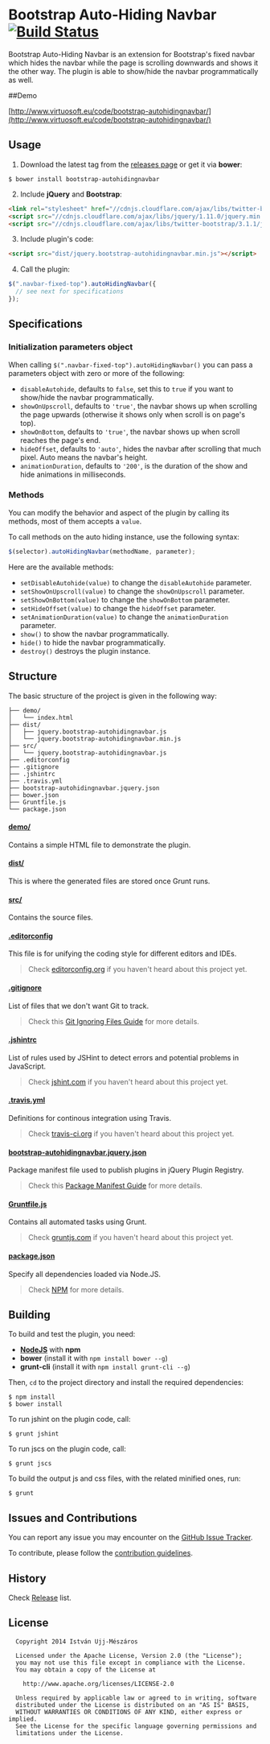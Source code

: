# Bootstrap Auto-Hiding Navbar [![Build Status](https://secure.travis-ci.org/istvan-ujjmeszaros/bootstrap-autohidingnavbar.png?branch=master)](https://travis-ci.org/istvan-ujjmeszaros/bootstrap-autohidingnavbar)
Bootstrap Auto-Hiding Navbar is an extension for Bootstrap's fixed navbar which hides the navbar while the page is scrolling downwards and shows it the other way. The plugin is able to show/hide the navbar programmatically as well.

##Demo

[http://www.virtuosoft.eu/code/bootstrap-autohidingnavbar/](http://www.virtuosoft.eu/code/bootstrap-autohidingnavbar/)

## Usage

1. Download the latest tag from the [releases page](https://github.com/istvan-ujjmeszaros/bootstrap-autohidingnavbar/releases) or get it via **bower**:

```shell
$ bower install bootstrap-autohidingnavbar
```

2. Include **jQuery** and **Bootstrap**:

```html
<link rel="stylesheet" href="//cdnjs.cloudflare.com/ajax/libs/twitter-bootstrap/3.1.1/css/bootstrap.min.css">
<script src="//cdnjs.cloudflare.com/ajax/libs/jquery/1.11.0/jquery.min.js"></script>
<script src="//cdnjs.cloudflare.com/ajax/libs/twitter-bootstrap/3.1.1/js/bootstrap.min.js"></script>
```

3. Include plugin's code:

```html
<script src="dist/jquery.bootstrap-autohidingnavbar.min.js"></script>
```

4. Call the plugin:

```javascript
$(".navbar-fixed-top").autoHidingNavbar({
  // see next for specifications
});
```

## Specifications

### Initialization parameters object

When calling `$(".navbar-fixed-top").autoHidingNavbar()` you can pass a parameters object with zero or more of the following:

- `disableAutohide`, defaults to `false`, set this to `true` if you want to show/hide the navbar programmatically.
- `showOnUpscroll`, defaults to `'true'`, the navbar shows up when scrolling the page upwards (otherwise it shows only when scroll is on page's top).
- `showOnBottom`, defaults to `'true'`, the navbar shows up when scroll reaches the page's end.
- `hideOffset`, defaults to `'auto'`, hides the navbar after scrolling that much pixel. Auto means the navbar's height.
- `animationDuration`, defaults to `'200'`, is the duration of the show and hide animations in milliseconds.

### Methods

You can modify the behavior and aspect of the plugin by calling its methods, most of them accepts a `value`.

To call methods on the auto hiding instance, use the following syntax:

```javascript
$(selector).autoHidingNavbar(methodName, parameter);
```

Here are the available methods:

- `setDisableAutohide(value)` to change the `disableAutohide` parameter.
- `setShowOnUpscroll(value)` to change the `showOnUpscroll` parameter.
- `setShowOnBottom(value)` to change the `showOnBottom` parameter.
- `setHideOffset(value)` to change the `hideOffset` parameter.
- `setAnimationDuration(value)` to change the `animationDuration` parameter.
- `show()` to show the navbar programmatically.
- `hide()` to hide the navbar programmatically.
- `destroy()` destroys the plugin instance.


## Structure

The basic structure of the project is given in the following way:

```
├── demo/
│   └── index.html
├── dist/
│   ├── jquery.bootstrap-autohidingnavbar.js
│   └── jquery.bootstrap-autohidingnavbar.min.js
├── src/
│   └── jquery.bootstrap-autohidingnavbar.js
├── .editorconfig
├── .gitignore
├── .jshintrc
├── .travis.yml
├── bootstrap-autohidingnavbar.jquery.json
├── bower.json
├── Gruntfile.js
└── package.json
```

#### [demo/](https://github.com/istvan-ujjmeszaros/bootstrap-autohidingnavbar/tree/master/demo)

Contains a simple HTML file to demonstrate the plugin.

#### [dist/](https://github.com/istvan-ujjmeszaros/bootstrap-autohidingnavbar/tree/master/dist)

This is where the generated files are stored once Grunt runs.

#### [src/](https://github.com/istvan-ujjmeszaros/bootstrap-autohidingnavbar/tree/master/src)

Contains the source files.

#### [.editorconfig](https://github.com/istvan-ujjmeszaros/bootstrap-autohidingnavbar/tree/master/.editorconfig)

This file is for unifying the coding style for different editors and IDEs.

> Check [editorconfig.org](http://editorconfig.org) if you haven't heard about this project yet.

#### [.gitignore](https://github.com/istvan-ujjmeszaros/bootstrap-autohidingnavbar/tree/master/.gitignore)

List of files that we don't want Git to track.

> Check this [Git Ignoring Files Guide](https://help.github.com/articles/ignoring-files) for more details.

#### [.jshintrc](https://github.com/istvan-ujjmeszaros/bootstrap-autohidingnavbar/tree/master/.jshintrc)

List of rules used by JSHint to detect errors and potential problems in JavaScript.

> Check [jshint.com](http://jshint.com/about/) if you haven't heard about this project yet.

#### [.travis.yml](https://github.com/istvan-ujjmeszaros/bootstrap-autohidingnavbar/tree/master/.travis.yml)

Definitions for continous integration using Travis.

> Check [travis-ci.org](http://about.travis-ci.org/) if you haven't heard about this project yet.

#### [bootstrap-autohidingnavbar.jquery.json](https://github.com/istvan-ujjmeszaros/bootstrap-autohidingnavbar/tree/master/bootstrap-autohidingnavbar.jquery.json)

Package manifest file used to publish plugins in jQuery Plugin Registry.

> Check this [Package Manifest Guide](http://plugins.jquery.com/docs/package-manifest/) for more details.

#### [Gruntfile.js](https://github.com/istvan-ujjmeszaros/bootstrap-autohidingnavbar/tree/master/Gruntfile.js)

Contains all automated tasks using Grunt.

> Check [gruntjs.com](http://gruntjs.com) if you haven't heard about this project yet.

#### [package.json](https://github.com/istvan-ujjmeszaros/bootstrap-autohidingnavbar/tree/master/package.json)

Specify all dependencies loaded via Node.JS.

> Check [NPM](https://npmjs.org/doc/json.html) for more details.

## Building

To build and test the plugin, you need:

- [**NodeJS**](www.nodejs.org) with **npm**
- **bower** (install it with `npm install bower --g`)
- **grunt-cli** (install it with `npm install grunt-cli --g`)

Then, `cd` to the project directory and install the required dependencies:

```shell
$ npm install
$ bower install
```

To run jshint on the plugin code, call:

```shell
$ grunt jshint
```

To run jscs on the plugin code, call:

```shell
$ grunt jscs
```

To build the output js and css files, with the related minified ones, run:

```shell
$ grunt
```

## Issues and Contributions

You can report any issue you may encounter on the [GitHub Issue Tracker](https://github.com/istvan-ujjmeszaros/bootstrap-autohidingnavbar/issues).

To contribute, please follow the [contribution guidelines](https://github.com/istvan-ujjmeszaros/bootstrap-autohidingnavbar/blob/master/CONTRIBUTING.md).

## History

Check [Release](https://github.com/istvan-ujjmeszaros/bootstrap-autohidingnavbar/releases) list.

## License

```
  Copyright 2014 István Ujj-Mészáros

  Licensed under the Apache License, Version 2.0 (the "License");
  you may not use this file except in compliance with the License.
  You may obtain a copy of the License at

    http://www.apache.org/licenses/LICENSE-2.0

  Unless required by applicable law or agreed to in writing, software
  distributed under the License is distributed on an "AS IS" BASIS,
  WITHOUT WARRANTIES OR CONDITIONS OF ANY KIND, either express or implied.
  See the License for the specific language governing permissions and
  limitations under the License.
```
